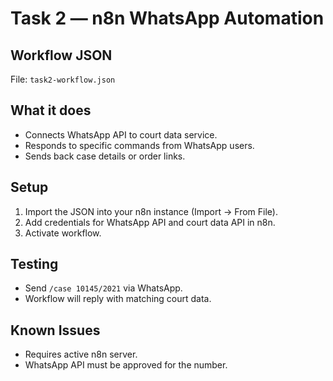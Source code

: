 # Task 2 — n8n WhatsApp Automation

##  Workflow JSON
File: `task2-workflow.json`

##  What it does
- Connects WhatsApp API to court data service.
- Responds to specific commands from WhatsApp users.
- Sends back case details or order links.

##  Setup
1. Import the JSON into your n8n instance (Import → From File).
2. Add credentials for WhatsApp API and court data API in n8n.
3. Activate workflow.

##  Testing
- Send `/case 10145/2021` via WhatsApp.
- Workflow will reply with matching court data.

##  Known Issues
- Requires active n8n server.
- WhatsApp API must be approved for the number.

